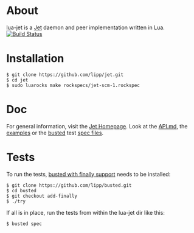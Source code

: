 # About

lua-jet is a [Jet](http://lipp.github.io/jet) daemon and peer implementation written in Lua. 
[![Build Status](https://travis-ci.org/lipp/lua-jet.png?branch=master)](https://travis-ci.org/lipp/lua-jet/builds)

# Installation

    $ git clone https://github.com/lipp/jet.git
    $ cd jet
    $ sudo luarocks make rockspecs/jet-scm-1.rockspec

# Doc

For general information, visit the [Jet Homepage](http://lipp.github.io/jet). Look at the [API.md](https://github.com/lipp/lua-jet/blob/master/API.md), the [examples](https://github.com/lipp/lua-jet/tree/master/examples) or the [busted](https://github.com/lipp/busted/tree/add-finally) test [spec files](https://github.com/lipp/lua-jet/tree/master/spec).

# Tests

To run the tests, [busted with finally support](https://github.com/lipp/busted/tree/add-finally) needs to be installed:

    $ git clone https://github.com/lipp/busted.git
	$ cd busted
    $ git checkout add-finally
	$ ./try
	
If all is in place, run the tests from within the lua-jet dir like this:

    $ busted spec
